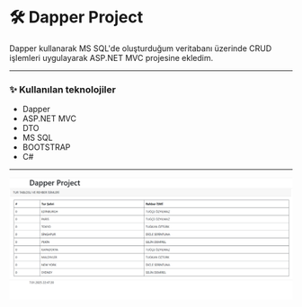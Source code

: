 #  🛠️ Dapper Project

Dapper kullanarak MS SQL'de oluşturduğum veritabanı üzerinde CRUD işlemleri uygulayarak ASP.NET MVC projesine ekledim.

---

### ✨ Kullanılan teknolojiler

- Dapper
- ASP.NET MVC
- DTO
- MS SQL
- BOOTSTRAP
- C#

---

![Dapper ekran görüntüsü](dapperproject.png)